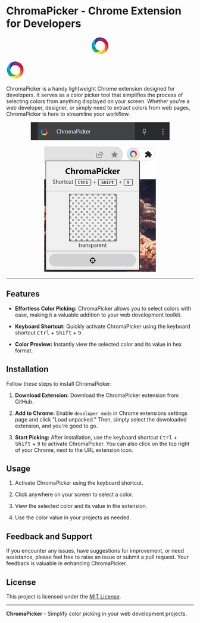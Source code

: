 # ChromaPicker - Chrome Extension for Developers

<p align="center"><img src="./images/picker_48.jpg" alt="ChromaPicker Logo"></p>

![Logo_Img](./images/picker_48.jpg)

ChromaPicker is a handy lightweight Chrome extension designed for developers. It serves as a color picker tool that simplifies the process of selecting colors from anything displayed on your screen. Whether you're a web developer, designer, or simply need to extract colors from web pages, ChromaPicker is here to streamline your workflow.

<p align="center"><img src="./screenshots/image1.png" alt="ChromaPicker Logo"></p>
<p align="center"><img src="./screenshots/image2.png" alt="ChromaPicker Logo"></p>

<hr />

## Features

- **Effortless Color Picking:** ChromaPicker allows you to select colors with ease, making it a valuable addition to your web development toolkit.

- **Keyboard Shortcut:** Quickly activate ChromaPicker using the keyboard shortcut <kbd>Ctrl</kbd> + <kbd>Shift</kbd> + <kbd>9</kbd>.

- **Color Preview:** Instantly view the selected color and its value in hex format.

## Installation

Follow these steps to install ChromaPicker:

1. **Download Extension:** Download the ChromaPicker extension from GitHub.

2. **Add to Chrome:** Enable `developer mode` in Chrome extensions settings page and click "Load unpacked." Then, simply select the downloaded extension, and you're good to go.

3. **Start Picking:** After installation, use the keyboard shortcut <kbd>Ctrl</kbd> + <kbd>Shift</kbd> + <kbd>9</kbd> to activate ChromaPicker. You can also click on the top right of your Chrome, next to the URL extension icon.

## Usage

1. Activate ChromaPicker using the keyboard shortcut.

2. Click anywhere on your screen to select a color.

3. View the selected color and its value in the extension.

4. Use the color value in your projects as needed.

## Feedback and Support

If you encounter any issues, have suggestions for improvement, or need assistance, please feel free to raise an issue or submit a pull request. Your feedback is valuable in enhancing ChromaPicker.

## License

This project is licensed under the [MIT License](LICENSE).

---

**ChromaPicker** - Simplify color picking in your web development projects.
